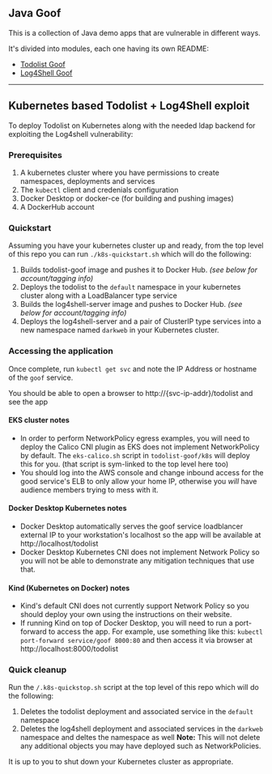 ## Java Goof

This is a collection of Java demo apps that are vulnerable in different ways.

It's divided into modules, each one having its own README:

* [Todolist Goof](todolist-goof/README.md)
* [Log4Shell Goof](log4shell-goof/README.md)

---
## Kubernetes based Todolist + Log4Shell exploit
To deploy Todolist on Kubernetes along with the needed ldap backend for exploiting the Log4shell
vulnerability:

### Prerequisites
1. A kubernetes cluster where you have permissions to create namespaces, deployments and services
2. The `kubectl` client and credenials configuration
3. Docker Desktop or docker-ce (for building and pushing images)
4. A DockerHub account

### Quickstart
Assuming you have your kubernetes cluster up and ready, from the top level of this repo you can run `./k8s-quickstart.sh` which will do the following:
1. Builds todolist-goof image and pushes it to Docker Hub. _(see below for account/tagging info)_
2. Deploys the todolist to the `default` namespace in your kubernetes cluster along with a LoadBalancer type service
3. Builds the log4shell-server image and pushes to Docker Hub. _(see below for account/tagging info)_
4. Deploys the log4shell-server and a pair of ClusterIP type services into a new namespace named `darkweb` in your Kubernetes cluster.

### Accessing the application
Once complete, run `kubectl get svc` and note the IP Address or hostname of the `goof` service.

You should be able to open a browser to http://{svc-ip-addr}/todolist and see the app

#### EKS cluster notes
* In order to perform NetworkPolicy egress examples, you will need to deploy the Calico CNI plugin as EKS does not implement NetworkPolicy by default.
  The `eks-calico.sh` script in `todolist-goof/k8s` will deploy this for you. (that script is sym-linked to the top level here too)
* You should log into the AWS console and change inbound access for the good service's ELB to only allow your home IP, otherwise you *will* have audience members trying to mess with it.

#### Docker Desktop Kubernetes notes
* Docker Desktop automatically serves the goof service loadblancer external IP to your workstation's localhost so the app will be available at http://localhost/todolist
* Docker Desktop Kubernetes CNI does not implement Network Policy so you will not be able to demonstrate any mitigation techniques that use that.

#### Kind (Kubernetes on Docker) notes
* Kind's default CNI does not currently support Network Policy so you should deploy your own using the instructions on their website.
* If running Kind on top of Docker Desktop, you will need to run a port-forward to access the app.  For example, use something like this: `kubectl port-forward service/goof 8000:80` and then access it via browser at http://localhost:8000/todolist

### Quick cleanup
Run the `/.k8s-quickstop.sh` script at the top level of this repo which will do the following:
1. Deletes the todolist deployment and associated service in the `default` namespace
2. Deletes the log4shell deployment and associated services in the `darkweb` namespace and deltes the namespace as well
**Note:** This will not delete any additional objects you may have deployed such as NetworkPolicies.

It is up to you to shut down your Kubernetes cluster as appropriate.
